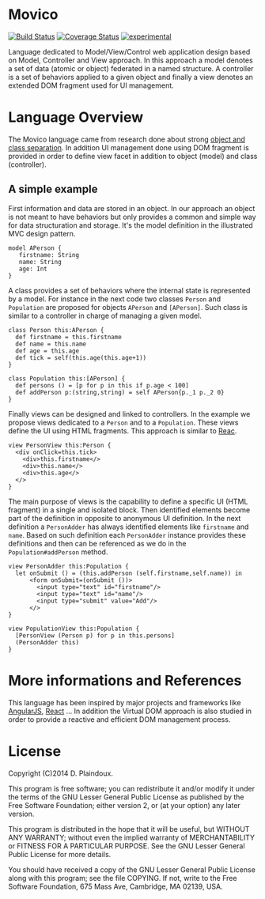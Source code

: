 Movico 
======

[![Build Status](https://travis-ci.org/d-plaindoux/movico.svg)](https://travis-ci.org/d-plaindoux/movico) 
[![Coverage Status](https://coveralls.io/repos/d-plaindoux/movico/badge.png?branch=master)](https://coveralls.io/r/d-plaindoux/movico?branch=master) 
[![experimental](http://badges.github.io/stability-badges/dist/experimental.svg)](http://github.com/badges/stability-badges)

Language dedicated to Model/View/Control  web application design based
on  Model, Controller and  View  approach.  In  this  approach a model
denotes  a  set of  data  (atomic  or  object)  federated in  a  named
structure. A controller is a set of behaviors applied to a given object 
and finally  a  view  denotes  an   extended  DOM  fragment used for UI
management.

Language Overview
=================

The Movico language  came from research done about  strong [object and
class   separation](http://d.plaindoux.free.fr/clump/index.html).   In
addition UI management done using DOM fragment is provided in order to
define  view   facet  in   addition  to   object  (model)   and  class
(controller).

A simple example
-----------------

First information and data are stored in an object. In our approach an
object is not  meant to have behaviors but only  provides a common and
simple  way  for  data  structuration and  storage.   It's  the  model
definition in the illustrated MVC design pattern.

```
model APerson {
   firstname: String
   name: String
   age: Int
}
```

A  class provides  a  set of  behaviors where  the  internal state  is
represented by  a model.  For instance  in the  next code  two classes
`Person`  and  `Population`  are  proposed for  objects  `APerson`  and
`[APerson]`. Such class is similar to a controller in charge of managing
a given model.

```
class Person this:APerson {
  def firstname = this.firstname
  def name = this.name
  def age = this.age
  def tick = self(this.age(this.age+1))
}

class Population this:[APerson] {
  def persons () = [p for p in this if p.age < 100]
  def addPerson p:(string,string) = self APerson{p._1 p._2 0}
}
```

Finally  views can  be  designed  and linked  to  controllers. In  the
example  we   propose  views  dedicated   to  a  `Person`  and   to  a
`Population`. These  views define  the UI  using HTML  fragments. This
approach is  similar to  [Reac](http://facebook.github.io/react/).

```
view PersonView this:Person {
  <div onClick=this.tick> 
    <div>this.firstname</>
    <div>this.name</>
    <div>this.age</>
  </>
}
```

The main  purpose of views is  the capability to define  a specific UI
(HTML  fragment) in  a  single and  isolated  block.  Then  identified
elements become  part of  the definition in  opposite to  anonymous UI
definition.   In  the  next  definition  a  `PersonAdder`  has  always
identified  elements  like  `firstname`  and  `name`.  Based  on  such
definition each `PersonAdder` instance  provides these definitions and
then can be referenced as we do in the `Population#addPerson` method.

```
view PersonAdder this:Population {
  let onSubmit () = (this.addPerson (self.firstname,self.name)) in
      <form onSubmit=(onSubmit ())>
        <input type="text" id="firstname"/>
        <input type="text" id="name"/>
        <input type="submit" value="Add"/>
      </>   
}

view PopulationView this:Population {
  [PersonView (Person p) for p in this.persons]
  (PersonAdder this)
}
```

More informations and References
================================

This language has been inspired  by major projects and frameworks like
[AngularJS](https://angularjs.org),
[React](http://facebook.github.io/react/) ...  In addition the Virtual
DOM  approach is  also  studied in  order to  provide  a reactive  and
efficient DOM management process.

License
=======

Copyright (C)2014 D. Plaindoux.

This program is  free software; you can redistribute  it and/or modify
it  under the  terms  of  the GNU  Lesser  General  Public License  as
published by  the Free Software  Foundation; either version 2,  or (at
your option) any later version.

This program  is distributed in the  hope that it will  be useful, but
WITHOUT   ANY  WARRANTY;   without  even   the  implied   warranty  of
MERCHANTABILITY  or FITNESS  FOR  A PARTICULAR  PURPOSE.  See the  GNU
Lesser General Public License for more details.

You  should have  received a  copy of  the GNU  Lesser General  Public
License along with  this program; see the file COPYING.  If not, write
to the  Free Software Foundation,  675 Mass Ave, Cambridge,  MA 02139,
USA.




